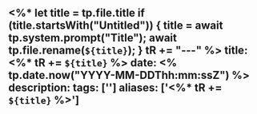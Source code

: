 <%*
  let title = tp.file.title
  if (title.startsWith("Untitled")) {
    title = await tp.system.prompt("Title");
    await tp.file.rename(`${title}`);
  } 
  tR += "---"
%>
title:  <%* tR += `${title}` %>
date: <% tp.date.now("YYYY-MM-DDThh:mm:ssZ") %>
description: 
tags: ['']
aliases: ['<%* tR += `${title}` %>']
---